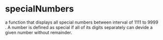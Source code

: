 # specialNumbers

a function that displays all special numbers between interval of 1111 to 9999 . A number is defined as special if all of its digits separately can devide a given number without remainder.